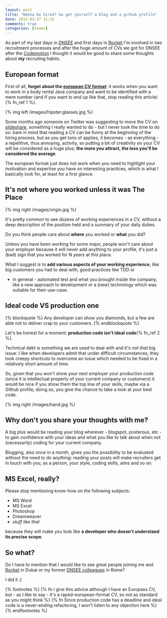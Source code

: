 ```yaml
---
layout: post
title: "Wanna be hired? Go get yourself a blog and a github profile"
date: 2012-03-27 11:32
comments: true
categories: [teams]
---
```


As part of my last days in [DNSEE](http://dnsee.com) and first days in
[Rocket](http://rocket-internet.de) I'm involved in two recruitment processes
and after the huge amount of CVs we got for DNSEE after the
[Codemotion](http://www.codemotion.it/) I thought it would be good to
share some thoughts about **my** recruiting habits.
<!-- more -->

## European format

First of all, **forget about the [european CV format](http://en.wikipedia.org/wiki/Europass)**:
it works when you want to work in a body rental Java company and want to
be identified with a mere number (and if you want to end up like that,
stop reading this article){% fn_ref 1 %}.

{% img left /images/hipster.glasses.jpg %}

Some months ago someone on Twitter was suggesting to move the CV on 
[slideshare](http://slideshare.net), something I really wanted to do - but
I never took the time to do so: bare in mind that reading a CV can be
funny at the beginning of the hiring process, but as you get tons of
applies, it becomes - as everything - a repetitive, thus annoying,
activity, so putting a bit of creativity on your CV will be considered
as a huge plus; **the more you attract, the less you'll be considered
the average**.

The european format just does not work when you need to highlight
your motivation and expertise you have on interesting practices,
which is what I basically look for, at least for a first glance.

## It's not where you worked unless it was The Place

{% img right /images/virgin.jpg %}

It's pretty common to see dozens of working experiences in a CV,
without a deep description of the position held and a summary of
your daily duties.

Do you think people care about **where** you worked or **what** you did?

Unless you have been working for some major, people won't care about
your employer because it will never add anything to your profile, it's
just a (bad) sign that you worked for N years at this place.

What I suggest is to **add various aspects of your working experience**,
like big customers you had to deal with, good practices like TDD or
- in general - automated test and what you brought inside the company,
like a new approach to development or a (new) technology which was
suitable for their use-case.

## Ideal code VS production one

{% blockquote %}
  Any developer can show you diamonds, but a few are able not to deliver crap to your customers.
{% endblockquote %}

Let's be honest for a moment: **production code isn't ideal code**{% fn_ref 2 %}.

Technical debt is something we are used to deal with and it's not *that* big issue:
I like when developers admit that under difficult circumstances,
they took creepy shortcuts to overcome an issue which needed to
be fixed in a relatively short amount of time.

So, given that you won't show your next employer your production code
(since it is intellectual property of your current company or customers)
it would be nice if you show them the top line of your skiils, maybe
via a Github profile; doing so, you give the chance to take a
look at your best code.

{% img right /images/hand.jpg %}

## Why don't you share your thoughts with me?

A big plus would be reading your blog wherever - blogspot,
posterous, etc - to gain confidence with your ideas and
what you like to talk about when not (necessarily) coding
for your current company.

Blogging, also once in a month, gives you the possibility
to be evaluated without the need to do anything: reading your
posts will make recruiters get in touch with you, as a person,
your style, coding skills, aims and so on.

## MS Excel, really?

Please stop mentioning know-how on the following subjects:

* MS Word
* MS Excel
* Photoshop
* Dreamweaver
* *stuff like that*

because they will make you look like **a developer who doesn't understand
its precise scope**.

## So what?

Do I have to mention that I would like to see great people joining me
and [Rocket](http://www.linkedin.com/company/rocket-internet-gmbh/careers)
in Dubai or my former [DNSEE colleagues](http://www.linkedin.com/company/dnsee/careers)
in Rome?

I did it :)

{% footnotes %}
  {% fn I give this advice although I have an Europass CV, but - as I like to say - it's a raped-european-format CV, so not as standard as you might think %}
  {% fn Since production code has a deadline and ideal code is a never-ending refactoring, I won't listen to any objection here %}
{% endfootnotes %}